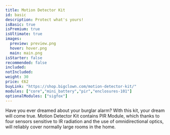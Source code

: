 ```yaml
---
title: Motion Detector Kit
id: basic
description: Protect what's yours!
isBasic: true
isPremium: true
isUltimate: true
images:
  preview: preview.png
  hover: hover.png
  main: main.png
isStarter: false
recommended: false
included:
notIncluded:
weight: 30
price: €62
buyLink: "https://shop.bigclown.com/motion-detector-kit/"
modules: ["core","mini_battery","pir","enclosures-101"]
optionalModules: ["sigfox"]
---
```


Have you ever dreamed about your burglar alarm? With this kit, your dream will come true. Motion Detector Kit contains PIR Module, which thanks to four sensors sensitive to IR radiation and the use of omnidirectional optics, will reliably cover normally large rooms in the home.
